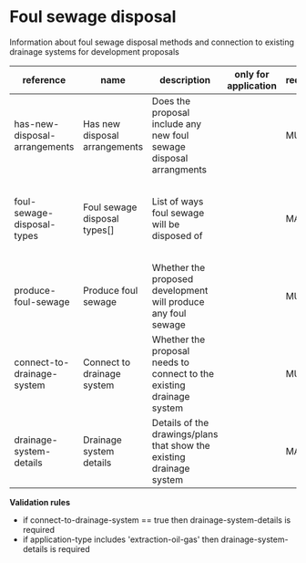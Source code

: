 # Foul sewage disposal

Information about foul sewage disposal methods and connection to existing 
drainage systems for development proposals


| reference | name | description | only for application | requirement | notes |
| --- | --- | --- | --- | --- | --- |
| has-new-disposal-arrangements | Has new disposal arrangements | Does the proposal include any new foul sewage disposal arrangments |  | MUST |  |
| foul-sewage-disposal-types | Foul sewage disposal types[] | List of ways foul sewage will be disposed of |  | MAY | Select from the **foul-sewage-disposal-type** enum |
| produce-foul-sewage | Produce foul sewage | Whether the proposed development will produce any foul sewage |  | MUST |  |
| connect-to-drainage-system | Connect to drainage system | Whether the proposal needs to connect to the existing drainage system |  | MUST |  |
| drainage-system-details | Drainage system details | Details of the drawings/plans that show the existing drainage system |  | MAY |  |

**Validation rules**

- if connect-to-drainage-system == true then drainage-system-details is required
- if application-type includes 'extraction-oil-gas' then drainage-system-details is required